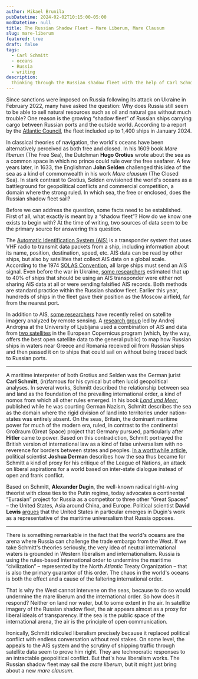 ```yaml
---
author: Mikael Brunila
pubDatetime: 2024-02-02T10:15:00-05:00
modDatetime: null
title: The Russian Shadow Fleet – Mare Liberum, Mare Clausum
slug: mare-liberum
featured: true
draft: false
tags:
  - Carl Schmitt
  - oceans
  - Russia
  - writing
description:
  Thinking through the Russian shadow fleet with the help of Carl Schmitt.
---
```


Since sanctions were imposed on Russia following its attack on Ukraine in February 2022, many have asked the question: Why does Russia still seem to be able to sell natural resources such as oil and natural gas without much trouble? One reason is the growing “shadow fleet” of Russian ships carrying cargo between Russian ports and the outside world. According to a report by the [Atlantic Council](https://www.atlanticcouncil.org/in-depth-research-reports/issue-brief/russias-growing-dark-fleet-risks-for-the-global-maritime-order/), the fleet included up to 1,400 ships in January 2024.

In classical theories of navigation, the world's oceans have been alternatively perceived as both free and closed. In his 1609 book *Mare liberum* (The Free Sea), the Dutchman **Hugo Grotius** wrote about the sea as a common space in which no prince could rule over the free seafarer. A few years later, in 1633, the Englishman **John Selden** challenged this idea of the sea as a kind of commonwealth in his work *Mare clausum* (The Closed Sea). In stark contrast to Grotius, Selden envisioned the world's oceans as a battleground for geopolitical conflicts and commercial competition, a domain where the strong ruled. In which sea, the free or enclosed, does the Russian shadow fleet sail?

Before we can address the question, some facts need to be established. First of all, what exactly is meant by a “shadow fleet”? How do we know one exists to begin with? At the time of writing, two sources of data seem to be the primary source for answering this question.

The [Automatic Identification System (AIS)](https://shipping.nato.int/nsc/operations/news/2021/ais-automatic-identification-system-overview) is a transponder system that uses VHF radio to transmit data packets from a ship, including information about its name, position, destination, speed, etc. AIS data can be read by other ships, but also by satellites that collect AIS data on a global scale. According to the 1974 [SOLAS Convention](https://www.imo.org/en/About/Conventions/Pages/International-Convention-for-the-Safety-of-Life-at-Sea-(SOLAS),-1974.aspx), all large ships must send an AIS signal. Even before the war in Ukraine, [some researchers](https://www.sciencedirect.com/science/article/abs/pii/S136655452100082X) estimated that up to 40% of ships that should be using an AIS transponder were either not sharing AIS data at all or were sending falsified AIS records. Both methods are standard practice within the Russian shadow fleet. Earlier this year, hundreds of ships in the fleet gave their position as the Moscow airfield, far from the nearest port.

In addition to AIS, [some researchers](https://www.planet.com/pulse/planets-data-leveraged-to-identify-dark-vessels-and-monitor-the-illicit-russian-oil-trade/) have recently relied on satellite imagery analyzed by remote sensing. A [research group](https://www.mdpi.com/2077-1312/12/1/6) led by Andrej Androjna at the University of Ljubljana used a combination of AIS and data from [two satellites](https://sentinels.copernicus.eu/web/sentinel/home) in the European Copernicus program (which, by the way, offers the best open satellite data to the general public) to map how Russian ships in waters near Greece and Romania received oil from Russian ships and then passed it on to ships that could sail on without being traced back to Russian ports.

* * *

A maritime interpreter of both Grotius and Selden was the German jurist **Carl Schmitt**, (in)famous for his cynical but often lucid geopolitical analyses. In several works, Schmitt described the relationship between sea and land as the foundation of the prevailing international order, a kind of nomos from which all other rules emerged. In his book [*Land und Meer*](https://en.wikipedia.org/wiki/Land_and_Sea:_A_World-Historical_Meditation), published while he was courting German Nazism, Schmitt describes the sea as the domain where the rigid division of land into territories under nation-states was entirely absent. On the seas, Britain, the dominant maritime power for much of the modern era, ruled, in contrast to the continental Großraum (Great Space) project that Germany pursued, particularly after **Hitler** came to power. Based on this contradiction, Schmitt portrayed the British version of international law as a kind of false universalism with no reverence for borders between states and peoples. [In a worthwhile article](https://www.tandfonline.com/doi/epdf/10.1016/j.histeuroideas.2010.11.010), political scientist **Joshua Derman** describes how the sea thus became for Schmitt a kind of proxy for his critique of the League of Nations, an attack on liberal aspirations for a world based on inter-state dialogue instead of open and frank conflict.

Based on Schmitt, **Alexander Dugin**, the well-known radical right-wing theorist with close ties to the Putin regime, today advocates a continental “Eurasian” project for Russia as a competitor to three other “Great Spaces” – the United States, Asia around China, and Europe. Political scientist **David Lewis** [argues](https://library.oapen.org/handle/20.500.12657/45793) that the United States in particular emerges in Dugin's work as a representative of the maritime universalism that Russia opposes.

* * *

There is something remarkable in the fact that the world's oceans are the arena where Russia can challenge the trade embargo from the West. If we take Schmitt's theories seriously, the very idea of neutral international waters is grounded in Western liberalism and internationalism. Russia is using the rules-based international order to undermine the maritime “civilization” – represented by the North *Atlantic* Treaty Organization – that is also the primary guarantor of this order. The chaos in the world's oceans is both the effect and a cause of the faltering international order.

That is why the West cannot intervene on the seas, because to do so would undermine the mare liberum and the international order. So how does it respond? Neither on land nor water, but to some extent in the air. In satellite imagery of the Russian shadow fleet, the air appears almost as a proxy for liberal ideals of transparency. If the sea is the public space of the international arena, the air is the principle of open communication.

Ironically, Schmitt ridiculed liberalism precisely because it replaced political conflict with endless conversation without real stakes. On some level, the appeals to the AIS system and the scrutiny of shipping traffic through satellite data seem to prove him right. They are technocratic responses to an intractable geopolitical conflict. But that's how liberalism works. The Russian shadow fleet may sail the *mare liberum*, but it might just bring about a new *mare clausum*.